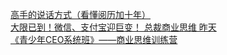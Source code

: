   
[高手的说话方式（看懂阅历加十年）](http://www.dianyue.me/archives/086/2skpkg6an4qd25tu/)  
[大限已到！微信、支付宝迎巨变！  总裁商业思维  昨天](http://www.dianyue.me/archives/187/mqrt6is2zza3tjsw/)  
[《青少年CEO系统班》——商业思维训练营](http://www.dianyue.me/archives/860/fra7caoadia27on7/)